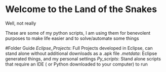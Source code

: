 # Welcome to the Land of the Snakes
Well, not really

These are some of my python scripts, I am using them for benevolent purposes to make life easier and to solve/automate some things

#Folder Guide
*Eclipse_Projects*:
  Full Projects developed in Eclipse, can stand alone without additional downloads as a .apk file
*.metdata*:
  Eclipse generated things, and my personal settings
*Py_scripts*:
Stand alone scripts that require an IDE ( or Python downloaded to your computer) to run
